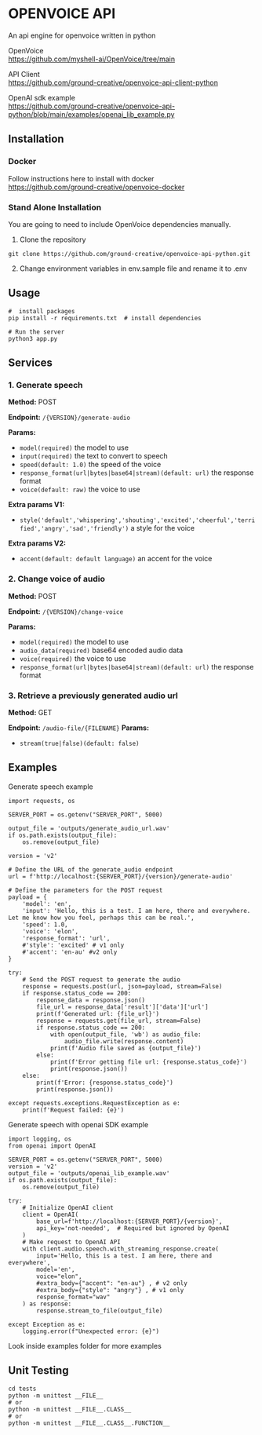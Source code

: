 # OPENVOICE API

An api engine for openvoice written in python

OpenVoice<br />
https://github.com/myshell-ai/OpenVoice/tree/main

API Client<br />
https://github.com/ground-creative/openvoice-api-client-python

OpenAI sdk example<br />
https://github.com/ground-creative/openvoice-api-python/blob/main/examples/openai_lib_example.py

## Installation

### Docker

Follow instructions here to install with docker<br /> 
https://github.com/ground-creative/openvoice-docker

### Stand Alone Installation

You are going to need to include OpenVoice dependencies manually.

1) Clone the repository
```
git clone https://github.com/ground-creative/openvoice-api-python.git
```

2) Change environment variables in env.sample file and rename it to .env

## Usage

```
#  install packages
pip install -r requirements.txt  # install dependencies

# Run the server
python3 app.py
```

## Services

### 1. Generate speech

**Method:** POST

**Endpoint:** `/{VERSION}/generate-audio`

**Params:**
- `model(required)` the model to use
- `input(required)` the text to convert to speech
- `speed(default: 1.0)` the speed of the voice
- `response_format(url|bytes|base64|stream)(default: url)` the response format
- `voice(default: raw)` the voice to use

**Extra params V1:** 
- `style('default','whispering','shouting','excited','cheerful','terrified','angry','sad','friendly')` a style for the voice

**Extra params V2:**
- `accent(default: default language)` an accent for the voice


### 2. Change voice of audio

**Method:** POST

**Endpoint:** `/{VERSION}/change-voice`

**Params:**
- `model(required)` the model to use
- `audio_data(required)` base64 encoded audio data
- `voice(required)` the voice to use
- `response_format(url|bytes|base64|stream)(default: url)` the response format

### 3. Retrieve a previously generated audio url

**Method:** GET

**Endpoint:** `/audio-file/{FILENAME}`
**Params:** 
- `stream(true|false)(default: false)`

## Examples

Generate speech example
```
import requests, os

SERVER_PORT = os.getenv("SERVER_PORT", 5000)

output_file = 'outputs/generate_audio_url.wav'
if os.path.exists(output_file):
    os.remove(output_file)

version = 'v2'

# Define the URL of the generate_audio endpoint
url = f'http://localhost:{SERVER_PORT}/{version}/generate-audio'

# Define the parameters for the POST request
payload = {
    'model': 'en',
    'input': 'Hello, this is a test. I am here, there and everywhere. Let me know how you feel, perhaps this can be real.',
    'speed': 1.0,
    'voice': 'elon',
    'response_format': 'url',
    #'style': 'excited' # v1 only
    #'accent': 'en-au' #v2 only
}

try:
    # Send the POST request to generate the audio
    response = requests.post(url, json=payload, stream=False)
    if response.status_code == 200:   
        response_data = response.json()
        file_url = response_data['result']['data']['url']
        print(f'Generated url: {file_url}')
        response = requests.get(file_url, stream=False)
        if response.status_code == 200:
            with open(output_file, 'wb') as audio_file:
                audio_file.write(response.content)
            print(f'Audio file saved as {output_file}')
        else:
            print(f'Error getting file url: {response.status_code}')
            print(response.json())
    else:
        print(f'Error: {response.status_code}')
        print(response.json())

except requests.exceptions.RequestException as e:
    print(f'Request failed: {e}')
```

Generate speech with openai SDK example
```
import logging, os
from openai import OpenAI

SERVER_PORT = os.getenv("SERVER_PORT", 5000)
version = 'v2'
output_file = 'outputs/openai_lib_example.wav'
if os.path.exists(output_file):
    os.remove(output_file)

try:
    # Initialize OpenAI client
    client = OpenAI(
        base_url=f'http://localhost:{SERVER_PORT}/{version}',
        api_key='not-needed',  # Required but ignored by OpenAI
    )
    # Make request to OpenAI API
    with client.audio.speech.with_streaming_response.create(
        input='Hello, this is a test. I am here, there and everywhere',
        model='en',
        voice="elon",
        #extra_body={"accent": "en-au"} , # v2 only
        #extra_body={"style": "angry"} , # v1 only
        response_format="wav"
    ) as response:
        response.stream_to_file(output_file)

except Exception as e:
    logging.error(f"Unexpected error: {e}")
```
Look inside examples folder for more examples

## Unit Testing

```
cd tests
python -m unittest __FILE__
# or
python -m unittest __FILE__.CLASS__
# or
python -m unittest __FILE__.CLASS__.FUNCTION__
```
